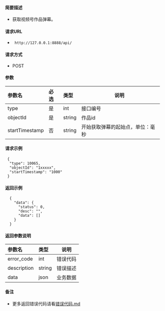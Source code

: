 
#### 简要描述

- 获取视频号作品弹幕。

#### 请求URL
- ` http://127.0.0.1:8888/api/`
  
#### 请求方式
- POST 

#### 参数

| 参数名            | 必选 | 类型     | 说明                   |   
|:---------------|:---|:-------|----------------------|   
| type           | 是  | int    | 接口编号                 |   
| objectId       | 是  | string | 作品id                 |   
| startTimestamp | 否  | string | 开始获取弹幕的起始点，单位：毫秒     |   

#### 请求示例

```
 {
  "type": 10065,
  "objectId": "1xxxxx",
  "startTimestamp": "1000"
 } 
```

#### 返回示例 

``` 
  {
    "data": {
      "status": 0,
      "desc": "",
      "data": []
    }
  }
```

#### 返回参数说明 

| 参数名         | 类型     | 说明   |   
|:------------|:-------|------|   
| error_code  | int    | 错误代码 |   
| description | string | 错误描述 |   
| data        | json   | 业务数据 |   

#### 备注 

- 更多返回错误代码请看[错误代码.md](../错误代码.md)








